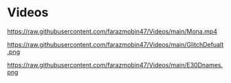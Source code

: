 # Videos

https://raw.githubusercontent.com/farazmobin47/Videos/main/Mona.mp4

https://raw.githubusercontent.com/farazmobin47/Videos/main/GlitchDefualt.png

https://raw.githubusercontent.com/farazmobin47/Videos/main/E30Dnames.png
